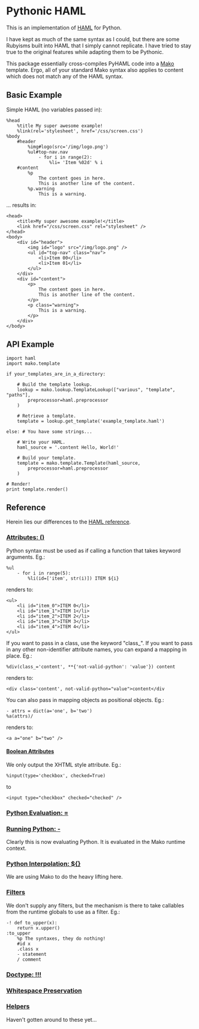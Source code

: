 # Pythonic HAML

This is an implementation of [HAML](http://haml-lang.com/) for Python.

I have kept as much of the same syntax as I could, but there are some Rubyisms built into HAML that I simply cannot replicate. I have tried to stay true to the original features while adapting them to be Pythonic.

This package essentially cross-compiles PyHAML code into a [Mako](http://www.makotemplates.org/) template. Ergo, all of your standard Mako syntax also applies to content which does not match any of the HAML syntax.

## Basic Example

Simple HAML (no variables passed in):

    %head
        %title My super awesome example!
        %link(rel='stylesheet', href='/css/screen.css')
    %body
        #header
            %img#logo(src='/img/logo.png')
            %ul#top-nav.nav
                - for i in range(2):
                    %li= 'Item %02d' % i
        #content
            %p
                The content goes in here.
                This is another line of the content.
            %p.warning
                This is a warning.

... results in:

    <head>
    	<title>My super awesome example!</title>
    	<link href="/css/screen.css" rel="stylesheet" />
    </head>
    <body>
    	<div id="header">
    		<img id="logo" src="/img/logo.png" />
    		<ul id="top-nav" class="nav">
    			<li>Item 00</li>
    			<li>Item 01</li>
    		</ul>
    	</div>
    	<div id="content">
    		<p>
    			The content goes in here.
    			This is another line of the content.
    		</p>
    		<p class="warning">
    			This is a warning.
    		</p>
    	</div>
    </body>

## API Example

    import haml
    import mako.template
    
    if your_templates_are_in_a_directory:
    
        # Build the template lookup.
        lookup = mako.lookup.TemplateLookup(["various", "template", "paths"],
            preprocessor=haml.preprocessor
        )
        
        # Retrieve a template.
        template = lookup.get_template('example_template.haml')
    
    else: # You have some strings...
    
        # Write your HAML.
        haml_source = '.content Hello, World!'
    
        # Build your template.
        template = mako.template.Template(haml_source,
            preprocessor=haml.preprocessor
        )
    
    # Render!
    print template.render()

    
## Reference

Herein lies our differences to the [HAML reference](http://haml-lang.com/docs/yardoc/file.HAML_REFERENCE.html).

### [Attributes: ()](http://haml-lang.com/docs/yardoc/file.HAML_REFERENCE.html#attributes)

Python syntax must be used as if calling a function that takes keyword arguments. Eg.:

    %ul
        - for i in range(5):
            %li(id=['item', str(i)]) ITEM ${i}
    
renders to:
    
    <ul>
        <li id="item_0">ITEM 0</li>
        <li id="item_1">ITEM 1</li>
        <li id="item_2">ITEM 2</li>
        <li id="item_3">ITEM 3</li>
        <li id="item_4">ITEM 4</li>
    </ul>

If you want to pass in a class, use the keyword "class_". If you want to pass in any other non-identifier attribute names, you can expand a mapping in place. Eg.:

    %div(class_='content', **{'not-valid-python': 'value'}) content

renders to:

    <div class='content', not-valid-python="value">content</div

You can also pass in mapping objects as positional objects. Eg.:

    - attrs = dict(a='one', b='two')
    %a(attrs)/

renders to:
    
    <a a="one" b="two" />


#### [Boolean Attributes](http://haml-lang.com/docs/yardoc/file.HAML_REFERENCE.html#boolean_attributes)

We only output the XHTML style attribute. Eg.:
    
    %input(type='checkbox', checked=True)

to
    
    <input type="checkbox" checked="checked" />
    
### [Python Evaluation: =](http://haml-lang.com/docs/yardoc/file.HAML_REFERENCE.html#ruby_evaluation)
### [Running Python: -](http://haml-lang.com/docs/yardoc/file.HAML_REFERENCE.html#running_ruby_)

Clearly this is now evaluating Python. It is evaluated in the Mako runtime context.

### [Python Interpolation: ${}](http://haml-lang.com/docs/yardoc/file.HAML_REFERENCE.html#ruby_interpolation_)

We are using Mako to do the heavy lifting here.

### [Filters](http://haml-lang.com/docs/yardoc/file.HAML_REFERENCE.html#filters)

We don't supply any filters, but the mechanism is there to take callables from the runtime globals to use as a filter. Eg.:

    -! def to_upper(x):
        return x.upper()
    :to_upper
        %p The syntaxes, they do nothing!
        #id x
        .class x
        - statement
        / comment

### [Doctype: !!!](http://haml-lang.com/docs/yardoc/file.HAML_REFERENCE.html#doctype_)
### [Whitespace Preservation](http://haml-lang.com/docs/yardoc/file.HAML_REFERENCE.html#tilde)
### [Helpers](http://haml-lang.com/docs/yardoc/file.HAML_REFERENCE.html#helpers)

Haven't gotten around to these yet...